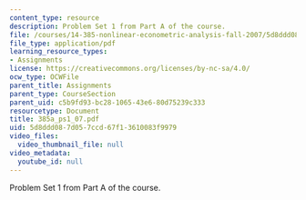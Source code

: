 ```yaml
---
content_type: resource
description: Problem Set 1 from Part A of the course.
file: /courses/14-385-nonlinear-econometric-analysis-fall-2007/5d8ddd087d057ccd67f13610083f9979_385a_ps1_07.pdf
file_type: application/pdf
learning_resource_types:
- Assignments
license: https://creativecommons.org/licenses/by-nc-sa/4.0/
ocw_type: OCWFile
parent_title: Assignments
parent_type: CourseSection
parent_uid: c5b9fd93-bc28-1065-43e6-80d75239c333
resourcetype: Document
title: 385a_ps1_07.pdf
uid: 5d8ddd08-7d05-7ccd-67f1-3610083f9979
video_files:
  video_thumbnail_file: null
video_metadata:
  youtube_id: null
---
```

Problem Set 1 from Part A of the course.